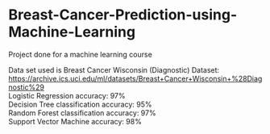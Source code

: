 # Breast-Cancer-Prediction-using-Machine-Learning
Project done for a machine learning course

Data set used is Breast Cancer Wisconsin (Diagnostic) Dataset: https://archive.ics.uci.edu/ml/datasets/Breast+Cancer+Wisconsin+%28Diagnostic%29  
Logistic Regression accuracy: 97%  
Decision Tree classification accuracy: 95%  
Random Forest classification accuracy: 97%  
Support Vector Machine accuracy: 98%  

